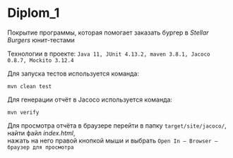 # Diplom_1

Покрытие программы, которая помогает заказать бургер в *Stellar Burgers* юнит-тестами <br>

Технологии в проекте: `Java 11, JUnit 4.13.2, maven 3.8.1, Jacoco 0.8.7, Mockito 3.12.4`

Для запуска тестов используется команда:
````
mvn clean test 
````
Для генерации отчёт в Jacoco используется команда:
````
mvn verify
````
Для просмотра отчёта в браузере перейти в папку `target/site/jacoco/`, найти файл *index.html*,<br>
нажать на него правой кнопкой мыши и выбрать `Open In — Browser — браузер для просмотра`